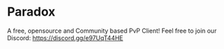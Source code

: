 # Paradox
A free, opensource and Community based PvP Client!
Feel free to join our Discord: https://discord.gg/e97UqT44HE
